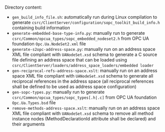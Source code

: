 Directory content:
  - `gen_build_info_file.sh`: automatically run during Linux compilation to generate `csrc/ClientServer/configuration/sopc_toolkit_build_info.h` containing build information
  - `generate-embedded-base-type-info.py`: manually run to generate `csrc/Common/opcua_types/sopc_embedded_nodeset2.h` from OPC UA foundation `Opc.Ua.NodeSet2.xml` file
  - `generate-s2opc-address-space.py`: manually run on an address space XML file compliant with `UANodeSet.xsd` schema to generate a C source file defining an address space that can be loaded using `csrc/ClientServer/loaders/address_space_loaders/embedded loader`
  - `gen-reciprocal-refs-address-space.xslt`: manually run on an address space XML file compliant with `UANodeSet.xsd` schema to generate all reciprocal references in the address space (all reciprocal references shall be defined to be used as address space configuration)
  - `gen-sopc-types.py`: manually run to generate `csrc/Common/opcua_types/sopc_types[.h|.c]` from OPC UA foundation `Opc.Ua.Types.bsd` file
  - `remove-methods-address-space.xslt`: manually run on an address space XML file compliant with `UANodeSet.xsd` schema to remove all method instance nodes (MethodDeclarationId attribute shall be declared) and their arguments
